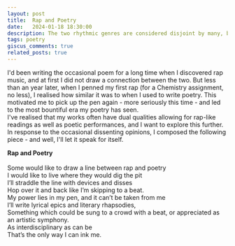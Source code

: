 ```yaml
---
layout: post
title:  Rap and Poetry
date:   2024-01-18 18:30:00
description: The two rhythmic genres are considered disjoint by many, but I want to explore their intersection.
tags: poetry
giscus_comments: true
related_posts: true
---
```


I'd been writing the occasional poem for a long time when I discovered rap music, and at first I did not draw a connection between the two. But less than an year later, when I penned my first rap (for a Chemistry assignment, no less), I realised how similar it was to when I used to write poetry. This motivated me to pick up the pen again - more seriously this time - and led to the most bountiful era my poetry has seen.<br>
I've realised that my works often have dual qualities allowing for rap-like readings as well as poetic performances, and I want to explore this further. In response to the occasional dissenting opinions, I composed the following piece - and well, I'll let it speak for itself.

<div class="poem">
<b>Rap and Poetry</b><br><br>Some would like to draw a line between rap and poetry<br>I would like to live where they would dig the pit<br>I’ll straddle the line with devices and disses<br>Hop over it and back like I’m skipping to a beat.<br>My power lies in my pen, and it can’t be taken from me<br>I’ll write lyrical epics and literary rhapsodies,<br>Something which could be sung to a crowd with a beat, or appreciated as an artistic symphony.<br>As interdisciplinary as can be<br>That’s the only way I can ink me.</div>